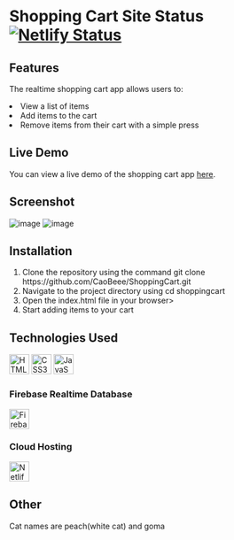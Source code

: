 # Shopping Cart Site Status [![Netlify Status](https://api.netlify.com/api/v1/badges/d8c8f65f-81c1-4489-9c38-5d9717d5faf2/deploy-status)](https://app.netlify.com/sites/cart-app-caobeee/deploys)

## Features
The realtime shopping cart app allows users to:

<li>View a list of items</li>
<li>Add items to the cart</li>
<li>Remove items from their cart with a simple press</li>
 
## Live Demo
You can view a live demo of the shopping cart app [here](https://cart-app-caobeee.netlify.app/).

## Screenshot
![image](https://user-images.githubusercontent.com/98575161/232346998-37fef45a-3441-414d-bcca-10eeb932ebb7.png)
![image](https://user-images.githubusercontent.com/98575161/232347028-0dc883c8-be47-4412-9935-058ef7e570e0.png)


## Installation
<ol>
 <li>Clone the repository using the command git clone https://github.com/CaoBeee/ShoppingCart.git</li>
 <li>Navigate to the project directory using cd shoppingcart</li>
 <li>Open the index.html file in your browser></li>
 <li>Start adding items to your cart</li>
</ol>
 
## Technologies Used
<a href="https://developer.mozilla.org/en-US/docs/Glossary/HTML5" target="_blank" rel="noreferrer"><img src="https://raw.githubusercontent.com/danielcranney/readme-generator/main/public/icons/skills/html5-colored.svg" width="36" height="36" alt="HTML5" /></a>
<a href="https://www.w3.org/TR/CSS/#css" target="_blank" rel="noreferrer"><img src="https://raw.githubusercontent.com/danielcranney/readme-generator/main/public/icons/skills/css3-colored.svg" width="36" height="36" alt="CSS3" /></a> 
<a href="https://developer.mozilla.org/en-US/docs/Web/JavaScript" target="_blank" rel="noreferrer"><img src="https://raw.githubusercontent.com/danielcranney/readme-generator/main/public/icons/skills/javascript-colored.svg" width="36" height="36" alt="JavaScript" /></a>

### Firebase Realtime Database
<a href="https://developer.mozilla.org/en-US/docs/Web/JavaScript" target="_blank" rel="noreferrer"><img src="https://cdn.iconscout.com/icon/free/png-512/firebase-3521427-2944871.png?f=avif&w=256" width="36" height="36" alt="Firebase" /></a>

### Cloud Hosting
<a href="https://www.netlify.com/" target="_blank" rel="noreferrer"><img src="https://jeancochrane.com/static/images/blog/netlify-identity-dealbreakers/netlify-logo.png" width="36" height="36" alt="Netlify" /></a>

## Other
Cat names are peach(white cat) and goma
